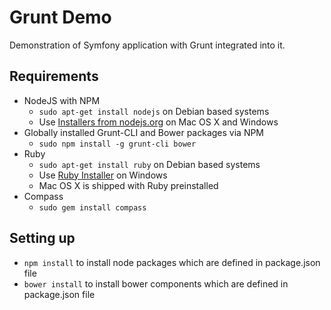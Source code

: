Grunt Demo
==========

Demonstration of Symfony application with Grunt integrated into it.

## Requirements

  * NodeJS with NPM
    * `sudo apt-get install nodejs` on Debian based systems
    * Use [Installers from nodejs.org](http://nodejs.org/download/) on Mac OS X and Windows
  * Globally installed Grunt-CLI and Bower packages via NPM
    * `sudo npm install -g grunt-cli bower`
  * Ruby
    * `sudo apt-get install ruby` on Debian based systems
    * Use [Ruby Installer](http://rubyinstaller.org/) on Windows
    * Mac OS X is shipped with Ruby preinstalled
  * Compass
    * `sudo gem install compass`

## Setting up

  * `npm install` to install node packages which are defined in package.json file
  * `bower install` to install bower components which are defined in package.json file
